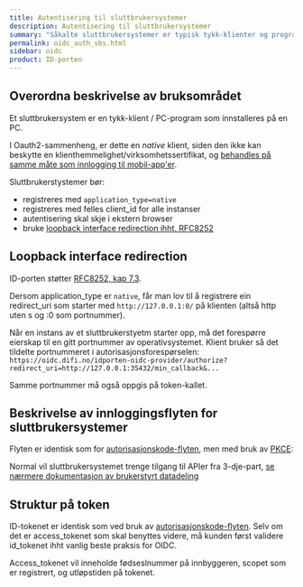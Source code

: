 ```yaml
---
title: Autentisering til sluttbrukersystemer
description: Autentisering til sluttbrukersystemer
summary: "Såkalte sluttbrukersystemer er typisk tykk-klienter og programmer som installeres på brukers PC. De må bruke loopback redirection i autentiseringsflyten."
permalink: oidc_auth_sbs.html
sidebar: oidc
product: ID-porten
---
```


## Overordna beskrivelse av bruksområdet

Et sluttbrukersystem er en tykk-klient / PC-program som innstalleres på en PC.  

I Oauth2-sammenheng, er dette en *native* klient, siden den ikke kan beskytte en klienthemmelighet/virksomhetssertifikat, og [behandles på samme måte som innlogging til mobil-app'er](oidc_auth_app.html).


Sluttbrukerstystemer bør:
* registreres med `application_type=native`
* registreres med felles client_id for alle instanser
* autentisering skal skje i ekstern browser
* bruke [loopback interface redirection ihht. RFC8252](https://tools.ietf.org/html/rfc8252#section-7.3)


## Loopback interface redirection

ID-porten støtter [RFC8252, kap 7.3](https://tools.ietf.org/html/rfc8252#section-7.3).

Dersom application_type er `native`, får man lov til å registrere ein redirect_uri som starter med `http://127.0.0.1:0/` på klienten (altså http uten s og :0 som portnummer).

Når en instans av et sluttbrukerstyetm starter opp, må det forespørre eierskap til en gitt portnummer av operativsystemet.  Klient bruker så det tildelte portnummeret i autorisasjonsforespørselen:
`https://oidc.difi.no/idporten-oidc-provider/authorize?redirect_uri=http://127.0.0.1:35432/min_callback&...`

Samme portnummer må også oppgis på token-kallet.


## Beskrivelse av innloggingsflyten for sluttbrukersystemer

Flyten er identisk som for [autorisasjonskode-flyten](oidc_auth_codeflow.html), men med bruk av [PKCE](oidc_func_pkce.html):

Normal vil sluttbrukersystemet trenge tilgang til APIer fra 3-dje-part,  [se nærmere dokumentasjon av brukerstyrt datadeling](oidc_auth_oauth2.html)


## Struktur på token

ID-tokenet er identisk som ved bruk av [autorisasjonskode-flyten](oidc_auth_codeflow#idtoken).  Selv om det er access_tokenet som skal benyttes videre, må kunden først validere id_tokenet ihht vanlig beste praksis for OIDC.

Access_tokenet vil inneholde fødseslnummer på innbyggeren, scopet som er registrert, og utløpstiden på tokenet.
